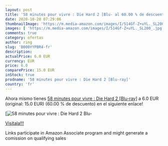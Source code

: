 ```yaml
---
layout: post
title: '58 minutes pour vivre : Die Hard 2 [Blu- al 60.00 % de descuento'
date: 2020-10-28 07:29:06
thumbnailImage: 'https://m.media-amazon.com/images/I/514Gf-Z+uYL._SL200_.jpg'
images: [ 'https://m.media-amazon.com/images/I/514Gf-Z+uYL._SL200_.jpg' ]
comments: true
category: ofertas
author: ring
slug: 'B000YYPBR4-fr'
description:
actualPrice: 6.0 EUR
currency: EUR
price: 6.0
comparePrice: 15.0 EUR
inStock: true
prodname: '58 minutes pour vivre : Die Hard 2 [Blu-ray]'
country: 'fr'
---
```


Ahora mismo tienes [58 minutes pour vivre : Die Hard 2 [Blu-ray]](https://www.amazon.fr/dp/B000YYPBR4/?tag=tolees0d-21) a 6.0 EUR (original: 15.0 EUR) (60.00 %  de descuento) en el siguiente enlace!

[![58 minutes pour vivre : Die Hard 2 [Blu-](https://m.media-amazon.com/images/I/514Gf-Z+uYL._SL200_.jpg)](https://www.amazon.fr/dp/B000YYPBR4/?tag=tolees0d-21)

[Visítala!!!](https://www.amazon.fr/dp/B000YYPBR4/?tag=tolees0d-21)

Links participate in Amazon Associate program and might generate a comission on qualifying sales
